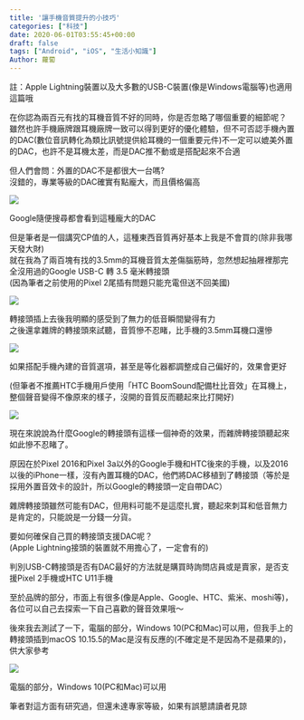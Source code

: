 ```yaml
---
title: '讓手機音質提升的小技巧'
categories: ["科技"]
date: 2020-06-01T03:55:45+00:00
draft: false
tags: ["Android", "iOS", "生活小知識"]
Author: 蘿蔔
---
```


註：Apple Lightning裝置以及大多數的USB-C裝置(像是Windows電腦等)也適用這篇哦  
  
在你認為兩百元有找的耳機音質不好的同時，你是否忽略了哪個重要的細節呢？  
雖然也許手機廠牌跟耳機廠牌一致可以得到更好的優化體驗，但不可否認手機內置的DAC(數位音訊轉化為類比訊號提供給耳機的一個重要元件)不一定可以媲美外置的DAC，也許不是耳機太差，而是DAC推不動或是搭配起來不合適

但人們會問：外置的DAC不是都很大一台嗎?  
沒錯的，專業等級的DAC確實有點龐大，而且價格偏高

![](https://static-a1.steveyi.net/media/blog/2020060102552564.png)

Google隨便搜尋都會看到這種龐大的DAC

但是筆者是一個講究CP值的人，這種東西音質再好基本上我是不會買的(除非我哪天發大財)  
就在我為了兩百塊有找的3.5mm的耳機音質太差傷腦筋時，忽然想起抽屜裡那完全沒用過的Google USB-C 轉 3.5 毫米轉接頭  
(因為筆者之前使用的Pixel 2尾插有問題只能充電但送不回美國)

![](https://static-a1.steveyi.net/media/blog/2020060103063749.jpg)

轉接頭插上去後我明顯的感受到了無力的低音瞬間變得有力  
之後還拿雜牌的轉接頭來試聽，音質慘不忍睹，比手機的3.5mm耳機口還慘

![](https://static-a1.steveyi.net/media/blog/2020060103152993-scaled.jpg)

如果搭配手機內建的音質選項，甚至是等化器都調整成自己偏好的，效果會更好  
  
(但筆者不推薦HTC手機用戶使用「HTC BoomSound配備杜比音效」在耳機上，整個聲音變得不像原來的樣子，沒開的音質反而聽起來比打開好)

![](https://static-a1.steveyi.net/media/blog/2020060103253098.jpg)

現在來說說為什麼Google的轉接頭有這樣一個神奇的效果，而雜牌轉接頭聽起來如此慘不忍睹了。

原因在於Pixel 2016和Pixel 3a以外的Google手機和HTC後來的手機，以及2016以後的iPhone一樣，沒有內置耳機的DAC，他們將DAC移植到了轉接頭（等於是採用外置音效卡的設計，所以Google的轉接頭一定自帶DAC）  
  
雜牌轉接頭雖然可能有DAC，但用料可能不是這麼扎實，聽起來刺耳和低音無力是肯定的，只能說是一分錢一分貨。

要如何確保自己買的轉接頭支援DAC呢？  
(Apple Lightning接頭的裝置就不用擔心了，一定會有的)  
  
判別USB-C轉接頭是否有DAC最好的方法就是購買時詢問店員或是賣家，是否支援Pixel 2手機或HTC U11手機  
  
至於品牌的部分，市面上有很多(像是Apple、Google、HTC、紫米、moshi等)，各位可以自己去探索一下自己喜歡的聲音效果哦～  
  
  
  

後來我去測試了一下，電腦的部分，Windows 10(PC和Mac)可以用，但我手上的轉接頭插到macOS 10.15.5的Mac是沒有反應的(不確定是不是因為不是蘋果的)，供大家參考  
  

![](https://static-a1.steveyi.net/media/blog/2020060300231492.png)

電腦的部分，Windows 10(PC和Mac)可以用

  
  
  

筆者對這方面有研究過，但還未達專家等級，如果有誤懇請讀者見諒  
